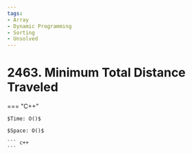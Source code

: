 ```yaml
---
tags:
- Array
- Dynamic Programming
- Sorting
- Unsolved
---
```



# 2463. Minimum Total Distance Traveled

=== "C++"

    $Time: O()$

    $Space: O()$

    ``` c++
    ```